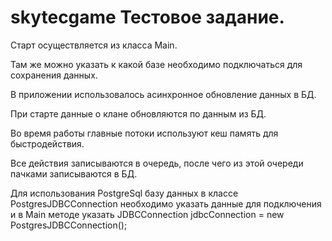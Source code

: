 # skytecgame Тестовое задание.

Старт осуществляется из класса Main.

Там же можно указать к какой базе необходимо подключаться для сохранения данных.

В приложении использовалось асинхронное обновление данных в БД.

При старте данные о клане обновляются по данным из БД.

Во время работы главные потоки используют кеш память для быстродействия. 

Все действия записываются в очередь, после чего из этой очереди пачками записываются в БД.

Для использования PostgreSql базу данных в классе PostgresJDBCConnection необходимо указать данные для подключения и в Main методе указать JDBCConnection jdbcConnection = new PostgresJDBCConnection();
